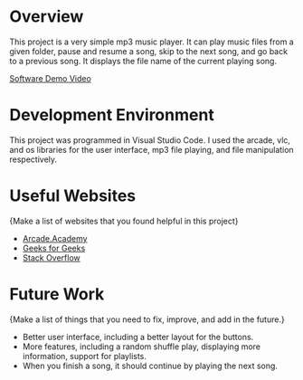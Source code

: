 # Overview

This project is a very simple mp3 music player. 
It can play music files from a given folder, pause and resume a song, skip to the next song, and go back to a previous song.
It displays the file name of the current playing song. 

[Software Demo Video](https://youtu.be/WM1foEg-3LM)

# Development Environment

This project was programmed in Visual Studio Code.
I used the arcade, vlc, and os libraries for the user interface, mp3 file playing, and file manipulation respectively.

# Useful Websites

{Make a list of websites that you found helpful in this project}
* [Arcade.Academy](https://api.arcade.academy/en/latest/gui/index.html)
* [Geeks for Geeks](https://www.geeksforgeeks.org/vlc-module-in-python-an-introduction/)
* [Stack Overflow](https://stackoverflow.com/questions/59014318/filenotfounderror-could-not-find-module-libvlc-dll)

# Future Work

{Make a list of things that you need to fix, improve, and add in the future.}
* Better user interface, including a better layout for the buttons. 
* More features, including a random shuffle play, displaying more information, support for playlists.
* When you finish a song, it should continue by playing the next song.